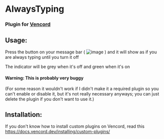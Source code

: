 # AlwaysTyping
### Plugin for [Vencord](https://github.com/Vendicated/Vencord)

## Usage:
Press the button on your message bar ( ![image](https://github.com/user-attachments/assets/eaece034-5027-48f4-bef4-0b0244b3a12c) ) and it will show as if you are always typing until you turn it off

The indicator will be grey when it's off and green when it's on

#### Warning: This is probably very buggy

(For some reason it wouldn't work if I didn't make it a required plugin so you can't enable or disable it, but it's not really necessary anyways; you can just delete the plugin if you don't want to use it.)

## Installation:
If you don't know how to install custom plugins on Vencord, read this https://docs.vencord.dev/installing/custom-plugins/
